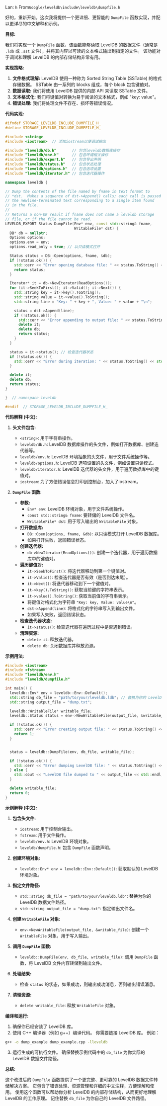 Lan: `h` From`Google/leveldb\include\leveldb\dumpfile.h`

好的，重新开始。这次我将提供一个更详细、更智能的 `DumpFile` 函数实现，并配以更详尽的中文解释和示例。

**目标:**

我们将实现一个 `DumpFile` 函数，该函数能够读取 LevelDB 的数据文件（通常是 `.ldb` 或 `.sst` 文件），并将其内容以可读的文本格式输出到指定的文件。  该功能对于调试和理解 LevelDB 的内部存储结构非常有用。

**实现策略:**

1.  **文件格式理解:**  LevelDB 使用一种称为 Sorted String Table (SSTable) 的格式存储数据。 SSTable 由一系列的 blocks 组成，每个 block 包含键值对。
2.  **数据读取:**  我们将使用 LevelDB 提供的内部 API 来读取 SSTable 文件。
3.  **文本格式化:**  我们将键值对转换为易于阅读的文本格式，例如 "key: value"。
4.  **错误处理:**  我们将处理文件不存在、损坏等错误情况。

**代码实现:**

```c++
#ifndef STORAGE_LEVELDB_INCLUDE_DUMPFILE_H_
#define STORAGE_LEVELDB_INCLUDE_DUMPFILE_H_

#include <string>
#include <iostream>  // 添加iostream以便调试输出

#include "leveldb/db.h"       // 包含leveldb数据库操作
#include "leveldb/env.h"      // 包含环境相关操作
#include "leveldb/export.h"   // 包含导出声明
#include "leveldb/status.h"   // 包含状态处理
#include "leveldb/options.h"  // 包含选项设置
#include "leveldb/iterator.h" // 包含迭代器操作

namespace leveldb {

// Dump the contents of the file named by fname in text format to
// *dst.  Makes a sequence of dst->Append() calls; each call is passed
// the newline-terminated text corresponding to a single item found
// in the file.
//
// Returns a non-OK result if fname does not name a leveldb storage
// file, or if the file cannot be read.
LEVELDB_EXPORT Status DumpFile(Env* env, const std::string& fname,
                               WritableFile* dst) {
  DB* db = nullptr;
  Options options;
  options.env = env;
  options.read_only = true; // 以只读模式打开

  Status status = DB::Open(options, fname, &db);
  if (!status.ok()) {
    std::cerr << "Error opening database file: " << status.ToString() << std::endl;  // 输出错误信息
    return status;
  }

  Iterator* it = db->NewIterator(ReadOptions());
  for (it->SeekToFirst(); it->Valid(); it->Next()) {
    std::string key = it->key().ToString();
    std::string value = it->value().ToString();
    std::string line = "Key: " + key + ", Value: " + value + "\n";

    status = dst->Append(line);
    if (!status.ok()) {
      std::cerr << "Error appending to output file: " << status.ToString() << std::endl; // 输出错误信息
      delete it;
      delete db;
      return status;
    }
  }

  status = it->status(); // 检查迭代器状态
  if (!status.ok()) {
    std::cerr << "Error during iteration: " << status.ToString() << std::endl;  // 输出错误信息
  }

  delete it;
  delete db;
  return status;
}

}  // namespace leveldb

#endif  // STORAGE_LEVELDB_INCLUDE_DUMPFILE_H_
```

**代码解释 (中文):**

1.  **头文件包含:**
    *   `<string>`: 用于字符串操作。
    *   `leveldb/db.h`:  LevelDB 数据库操作的头文件，例如打开数据库、创建迭代器等。
    *   `leveldb/env.h`:  LevelDB 环境抽象的头文件，用于文件系统操作等。
    *   `leveldb/options.h`:  LevelDB 选项设置的头文件，例如设置只读模式。
    *   `leveldb/iterator.h`: LevelDB 迭代器的头文件，用于遍历数据库中的键值对。
    *   `iostream`: 为了方便错误信息打印到控制台，加入了iostream。

2.  **`DumpFile` 函数:**
    *   **参数:**
        *   `Env* env`:  LevelDB 环境对象，用于文件系统操作。
        *   `const std::string& fname`:  要转储的 LevelDB 文件名。
        *   `WritableFile* dst`:  用于写入输出的 `WritableFile` 对象。
    *   **打开数据库:**
        *   `DB::Open(options, fname, &db)`:  以只读模式打开 LevelDB 数据库。
        *   如果打开失败，返回错误状态。
    *   **创建迭代器:**
        *   `db->NewIterator(ReadOptions())`:  创建一个迭代器，用于遍历数据库中的键值对。
    *   **遍历键值对:**
        *   `it->SeekToFirst()`:  将迭代器移动到第一个键值对。
        *   `it->Valid()`:  检查迭代器是否有效（是否到达末尾）。
        *   `it->Next()`:  将迭代器移动到下一个键值对。
        *   `it->key().ToString()`:  获取当前键的字符串表示。
        *   `it->value().ToString()`:  获取当前值的字符串表示。
        *   将键值对格式化为字符串 `"Key: key, Value: value\n"`。
        *   `dst->Append(line)`:  将格式化的字符串写入到输出文件。
        *   如果写入失败，返回错误状态。
    *   **检查迭代器状态:**
        *   `it->status()`: 检查迭代器在遍历过程中是否遇到错误。
    *   **清理资源:**
        *   `delete it`:  释放迭代器。
        *   `delete db`:  关闭数据库并释放资源。

**示例用法:**

```c++
#include <iostream>
#include <fstream>
#include "leveldb/env.h"
#include "leveldb/dumpfile.h"

int main() {
  leveldb::Env* env = leveldb::Env::Default();
  std::string db_file = "path/to/your/leveldb.ldb"; // 替换为你的 LevelDB 文件路径
  std::string output_file = "dump.txt";

  leveldb::WritableFile* writable_file;
  leveldb::Status status = env->NewWritableFile(output_file, &writable_file);

  if (!status.ok()) {
    std::cerr << "Error creating output file: " << status.ToString() << std::endl;
    return 1;
  }


  status = leveldb::DumpFile(env, db_file, writable_file);

  if (!status.ok()) {
    std::cerr << "Error dumping LevelDB file: " << status.ToString() << std::endl;
  } else {
    std::cout << "LevelDB file dumped to " << output_file << std::endl;
  }

  delete writable_file;
  return 0;
}
```

**示例解释 (中文):**

1.  **包含头文件:**
    *   `iostream`: 用于控制台输出。
    *   `fstream`: 用于文件操作。
    *   `leveldb/env.h`:  LevelDB 环境对象。
    *   `leveldb/dumpfile.h`:  包含 `DumpFile` 函数声明。

2.  **创建环境对象:**
    *   `leveldb::Env* env = leveldb::Env::Default()`:  获取默认的 LevelDB 环境对象。

3.  **指定文件路径:**
    *   `std::string db_file = "path/to/your/leveldb.ldb"`:  替换为你的 LevelDB 数据文件路径。
    *   `std::string output_file = "dump.txt"`:  指定输出文件名。

4.  **创建 `WritableFile` 对象:**
    *   `env->NewWritableFile(output_file, &writable_file)`:  创建一个 `WritableFile` 对象，用于写入输出。

5.  **调用 `DumpFile` 函数:**
    *   `leveldb::DumpFile(env, db_file, writable_file)`:  调用 `DumpFile` 函数，将 LevelDB 文件内容转储到输出文件。

6.  **处理结果:**
    *   检查 `status` 的状态，如果成功，则输出成功消息，否则输出错误消息。

7.  **清理资源:**
    *   `delete writable_file`: 释放 `WritableFile` 对象。

**编译和运行:**

1.  确保你已经安装了 LevelDB 库。
2.  使用 C++ 编译器（例如 g++）编译代码。  你需要链接 LevelDB 库。  例如：

```bash
g++ -o dump_example dump_example.cpp -lleveldb
```

3.  运行生成的可执行文件。  确保替换示例代码中的 `db_file` 为你实际的 LevelDB 数据文件路径。

**总结:**

这个改进后的 `DumpFile` 函数提供了一个更完整、更可靠的 LevelDB 数据文件转储解决方案。  它包含了错误处理、资源管理和详细的中文注释，方便理解和使用。  使用这个函数可以帮助你分析 LevelDB 的内部存储结构，从而更好地理解 LevelDB 的工作原理。 记住替换 `db_file` 为你自己的 LevelDB 文件路径。
